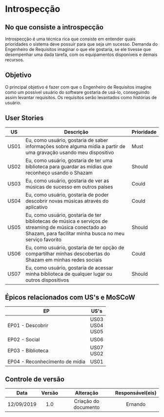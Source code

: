# Introspecção

## No que consiste a introspecção

Introspecção é uma técnica rica que consiste em entender quais prioridades o sistema deve possuir para que seja um sucesso. Demanda do Engenheiro de Requisitos imaginar o que ele gostaria, se ele tivesse que desempenhar uma dada tarefa, com os equipamentos disponíveis e demais recursos.

## Objetivo

O principal objetivo é fazer com que o Engenheiro de Requisitos imagine como um possível usuário do software gostaria de usá-lo, conseguindo assim levantar requisitos. Os requisitos serão levantados como histórias de usuário.

## User Stories

| US | Descrição | Prioridade |
| -- | --------- | ---------- |
| US01 | Eu, como usuário, gostaria de saber informações sobre alguma mídia a partir de uma gravação usando meu dispositivo | Must |
| US02 | Eu, como usuário, gostaria de ter uma biblioteca para guardar as mídias que reconheço usando o Shazam | Should |
| US03 | Eu, como usuário, gostaria de ver as músicas de sucesso em outros países | Could |  
| US04 | Eu, como usuário, gostaria de poder descobrir novas músicas através do aplicativo | Could |
| US05 | Eu, como usuário, gostaria de ter bibliotecas de música e serviços de streaming de música conectado ao Shazam, para facilitar minha busca no meu serviço favorito | Should |
| US06 | Eu, como usuário, gostaria de ter opção de compartilhar minhas descobertas do Shazam em minhas redes sociais | Could |
| US07 | Eu, como usuário, gostaria de acessar minha biblioteca de qualquer lugar ou outros dispositivos | Should |

## Épicos relacionados com US's e MoSCoW

| EP | US's |
| -- | ---- |
| EP01 - Descobrir | US03<br>US04<br>US05 |
| EP02 - Social | US06 |
| EP03 - Biblioteca | US07<br>US02 |
| EP04 - Reconhecimento de mídia | US01 |


## Controle de versão

|Data|Versão|Alteração|Responsável(eis)|
|:--:|:----:|:-------:|:---:|
| 12/09/2019 | 1.0 | Criação do documento | Ernando | 